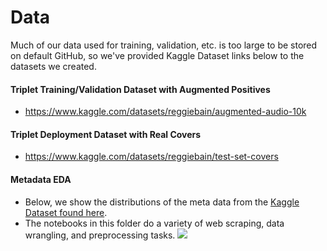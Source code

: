 # Data
Much of our data used for training, validation, etc. is too large to be stored on default GitHub, so we've provided Kaggle Dataset links below to the datasets we created.
#### Triplet Training/Validation Dataset with Augmented Positives
- https://www.kaggle.com/datasets/reggiebain/augmented-audio-10k
#### Triplet Deployment Dataset with Real Covers
- https://www.kaggle.com/datasets/reggiebain/test-set-covers 
#### Metadata EDA
- Below, we show the distributions of the meta data from the [Kaggle Dataset found here](https://www.kaggle.com/datasets/undefinenull/million-song-dataset-spotify-lastfm).
- The notebooks in this folder do a variety of web scraping, data wrangling, and preprocessing tasks.
![](../images/metadata.png)
